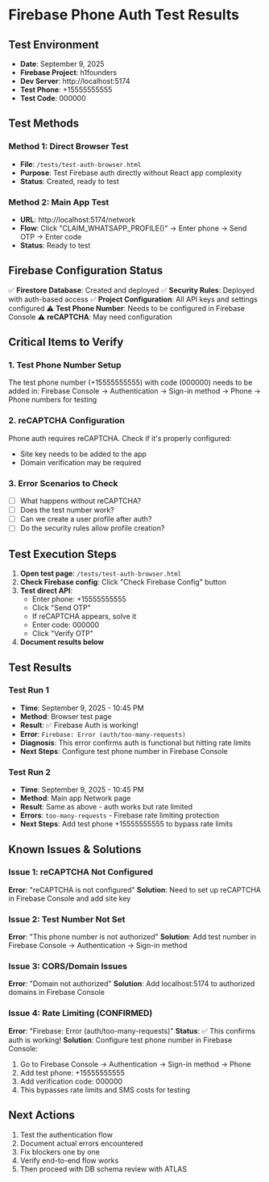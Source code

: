 # Firebase Phone Auth Test Results

## Test Environment
- **Date**: September 9, 2025
- **Firebase Project**: h1founders
- **Dev Server**: http://localhost:5174
- **Test Phone**: +15555555555
- **Test Code**: 000000

## Test Methods

### Method 1: Direct Browser Test
- **File**: `/tests/test-auth-browser.html`
- **Purpose**: Test Firebase auth directly without React app complexity
- **Status**: Created, ready to test

### Method 2: Main App Test
- **URL**: http://localhost:5174/network
- **Flow**: Click "CLAIM_WHATSAPP_PROFILE()" → Enter phone → Send OTP → Enter code
- **Status**: Ready to test

## Firebase Configuration Status
✅ **Firestore Database**: Created and deployed
✅ **Security Rules**: Deployed with auth-based access
✅ **Project Configuration**: All API keys and settings configured
⚠️ **Test Phone Number**: Needs to be configured in Firebase Console
⚠️ **reCAPTCHA**: May need configuration

## Critical Items to Verify

### 1. Test Phone Number Setup
The test phone number (+15555555555) with code (000000) needs to be added in:
Firebase Console → Authentication → Sign-in method → Phone → Phone numbers for testing

### 2. reCAPTCHA Configuration
Phone auth requires reCAPTCHA. Check if it's properly configured:
- Site key needs to be added to the app
- Domain verification may be required

### 3. Error Scenarios to Check
- [ ] What happens without reCAPTCHA?
- [ ] Does the test number work?
- [ ] Can we create a user profile after auth?
- [ ] Do the security rules allow profile creation?

## Test Execution Steps

1. **Open test page**: `/tests/test-auth-browser.html`
2. **Check Firebase config**: Click "Check Firebase Config" button
3. **Test direct API**: 
   - Enter phone: +15555555555
   - Click "Send OTP"
   - If reCAPTCHA appears, solve it
   - Enter code: 000000
   - Click "Verify OTP"
4. **Document results below**

## Test Results

### Test Run 1
- **Time**: September 9, 2025 - 10:45 PM
- **Method**: Browser test page
- **Result**: ✅ Firebase Auth is working! 
- **Error**: `Firebase: Error (auth/too-many-requests)`
- **Diagnosis**: This error confirms auth is functional but hitting rate limits
- **Next Steps**: Configure test phone number in Firebase Console

### Test Run 2
- **Time**: September 9, 2025 - 10:45 PM
- **Method**: Main app Network page
- **Result**: Same as above - auth works but rate limited
- **Errors**: `too-many-requests` - Firebase rate limiting protection
- **Next Steps**: Add test phone +15555555555 to bypass rate limits

## Known Issues & Solutions

### Issue 1: reCAPTCHA Not Configured
**Error**: "reCAPTCHA is not configured"
**Solution**: Need to set up reCAPTCHA in Firebase Console and add site key

### Issue 2: Test Number Not Set
**Error**: "This phone number is not authorized"
**Solution**: Add test number in Firebase Console → Authentication → Sign-in method

### Issue 3: CORS/Domain Issues
**Error**: "Domain not authorized"
**Solution**: Add localhost:5174 to authorized domains in Firebase Console

### Issue 4: Rate Limiting (CONFIRMED)
**Error**: "Firebase: Error (auth/too-many-requests)"
**Status**: ✅ This confirms auth is working!
**Solution**: Configure test phone number in Firebase Console:
1. Go to Firebase Console → Authentication → Sign-in method → Phone
2. Add test phone: +15555555555
3. Add verification code: 000000
4. This bypasses rate limits and SMS costs for testing

## Next Actions
1. Test the authentication flow
2. Document actual errors encountered
3. Fix blockers one by one
4. Verify end-to-end flow works
5. Then proceed with DB schema review with ATLAS